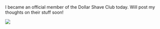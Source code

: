 I became an official member of the Dollar Shave Club today. Will post my
thoughts on their stuff soon!

![](http://25.media.tumblr.com/tumblr_m67kvu4ZhU1qzpdrho1_1280.jpg)
